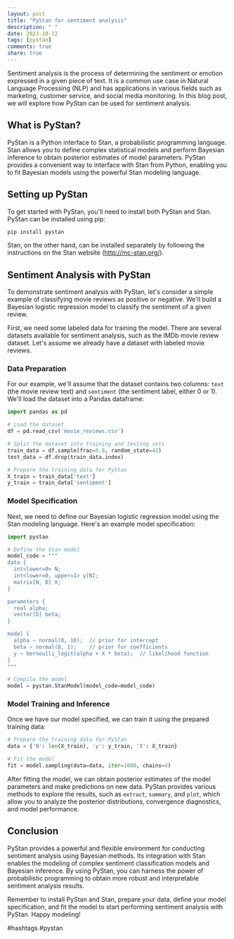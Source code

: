 ```yaml
---
layout: post
title: "PyStan for sentiment analysis"
description: " "
date: 2023-10-12
tags: [pystan]
comments: true
share: true
---
```


Sentiment analysis is the process of determining the sentiment or emotion expressed in a given piece of text. It is a common use case in Natural Language Processing (NLP) and has applications in various fields such as marketing, customer service, and social media monitoring. In this blog post, we will explore how PyStan can be used for sentiment analysis.

## What is PyStan?

PyStan is a Python interface to Stan, a probabilistic programming language. Stan allows you to define complex statistical models and perform Bayesian inference to obtain posterior estimates of model parameters. PyStan provides a convenient way to interface with Stan from Python, enabling you to fit Bayesian models using the powerful Stan modeling language.

## Setting up PyStan

To get started with PyStan, you'll need to install both PyStan and Stan. PyStan can be installed using pip:

```python
pip install pystan
```

Stan, on the other hand, can be installed separately by following the instructions on the Stan website (http://mc-stan.org/).

## Sentiment Analysis with PyStan

To demonstrate sentiment analysis with PyStan, let's consider a simple example of classifying movie reviews as positive or negative. We'll build a Bayesian logistic regression model to classify the sentiment of a given review.

First, we need some labeled data for training the model. There are several datasets available for sentiment analysis, such as the IMDb movie review dataset. Let's assume we already have a dataset with labeled movie reviews.

### Data Preparation

For our example, we'll assume that the dataset contains two columns: `text` (the movie review text) and `sentiment` (the sentiment label, either 0 or 1). We'll load the dataset into a Pandas dataframe:

```python
import pandas as pd

# Load the dataset
df = pd.read_csv('movie_reviews.csv')

# Split the dataset into training and testing sets
train_data = df.sample(frac=0.8, random_state=42)
test_data = df.drop(train_data.index)

# Prepare the training data for PyStan
X_train = train_data['text']
y_train = train_data['sentiment']
```

### Model Specification

Next, we need to define our Bayesian logistic regression model using the Stan modeling language. Here's an example model specification:

```python
import pystan

# Define the Stan model
model_code = """
data {
  int<lower=0> N;
  int<lower=0, upper=1> y[N];
  matrix[N, D] X;
}

parameters {
  real alpha;
  vector[D] beta;
}

model {
  alpha ~ normal(0, 10);  // prior for intercept
  beta ~ normal(0, 1);    // prior for coefficients
  y ~ bernoulli_logit(alpha + X * beta);  // likelihood function
}
"""

# Compile the model
model = pystan.StanModel(model_code=model_code)
```

### Model Training and Inference

Once we have our model specified, we can train it using the prepared training data:

```python
# Prepare the training data for PyStan
data = {'N': len(X_train), 'y': y_train, 'X': X_train}

# Fit the model
fit = model.sampling(data=data, iter=1000, chains=4)
```

After fitting the model, we can obtain posterior estimates of the model parameters and make predictions on new data. PyStan provides various methods to explore the results, such as `extract`, `summary`, and `plot`, which allow you to analyze the posterior distributions, convergence diagnostics, and model performance.

## Conclusion

PyStan provides a powerful and flexible environment for conducting sentiment analysis using Bayesian methods. Its integration with Stan enables the modeling of complex sentiment classification models and Bayesian inference. By using PyStan, you can harness the power of probabilistic programming to obtain more robust and interpretable sentiment analysis results.

Remember to install PyStan and Stan, prepare your data, define your model specification, and fit the model to start performing sentiment analysis with PyStan. Happy modeling!

#hashtags #pystan